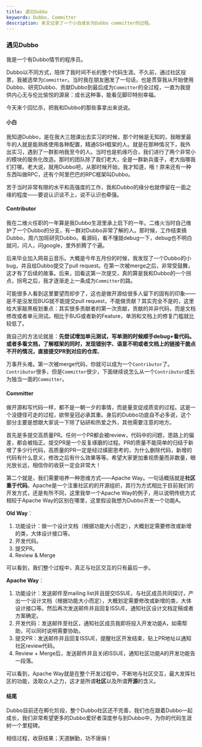```yaml
---
title: 遇见Dubbo
keywords: Dubbo, Committer
description: 本文记录了一个小白成长为Dubbo committer的过程。
---
```


### 遇见Dubbo

我是一个有Dubbo情节的程序员。

Dubbo以不同方式，陪伴了我时间不长的整个代码生涯。不久前，通过社区投票，我被选举为`Committer`。当时我在朋友圈发了一句话，也是贯穿我从开始使用Dubbo、研究Dubbo、贡献Dubbo到最后成为`Committer`的全过程，一直为我提供内心无与伦比愉悦的源泉：成长这种事，能看见脚印特别幸福。

今天来个回忆杀，把我和Dubbo的那些事拿出来说说。

#### 小白

我知道Dubbo，是在我大三翘课出去实习的时候，那个时候是无知的，我眼里最牛的人就是能熟练使用各种配置，精通SSH框架的人。就是在那种情况下，我外出实习，遇到了一群影响我至今的人。当时也是机缘巧合，我们进行了两个非常小的模块的服务化改造。那时的团队除了我们老大，全是一群新兵蛋子，老大指哪我们打哪。老大说，就用Dubbo吧，从那时候开始，我才知道，哦！原来还有一种东西叫做RPC，还有个阿里巴巴的RPC框架叫Dubbo。

苦于当时非常有限的水平和高强度的工作，我和Dubbo的缘分也就停留在一面之缘的程度——要说认识谈不上，说不认识也牵强。

#### Contributor

我在二维火任职的一年算是我Dubbo生涯里承上启下的一年。二维火当时自己维护了一个Dubbo的分支，有一群对Dubbo非常了解的人。那时候，工作结束搞Dubbo，周六加班研究Dubbo。看源码，看不懂就debug一下，debug也不明白就问，问人，问google，里外折腾了个遍。

后来毕业加入网易云音乐。大概是今年五月份的时候，我发现了一个Dubbo的小bug，并且给Dubbo提交了pull request。在第一次被merge之后，非常受鼓舞，这才有了后续的故事。后来，回看这第一次提交，真的算是我和Dubbo的一个拐点，拐弯之后，我才逐渐走上一条成为`Committer`的路。

可能很多人看到这里要望而却步了，这也是做开源给很多人留下的固有的印象——是不是没发现BUG就不能提交pull request，不能做贡献？其实完全不是的，这里给大家敲黑板划重点：其实很多贡献者的第一次贡献，贡献的并非代码，而是文档修改或者单元测试。相比于BUG或者新的Feature，单测和文档上的修复门槛就比较低了。

我自己的方法论就是：**先尝试增加单元测试，写单测的时候顺手debug+看代码。或者多看文档，了解框架的同时，发现错别字、语意不明或者文档上的链接干脆点不开的情况，直接提交PR到对应的仓库**。

万事开头难。第一次被merge代码，你就可以成为一个`Contributor`了。`Contributor`很多，但是`Committer`很少，下面继续说怎么从一个`Contributor`成长为独当一面的`Committer`。

#### Committer

做开源和写代码一样，都不是一朝一夕的事情，而是量变促成质变的过程。这是一个没捷径可走的过程，欲带皇冠必承其重。身后的Dubbo功底自不必多说，这个部分主要是想跟大家说一下除了钻研和热爱之外，其他需要注意的地方。

首先是多提交高质量PR。任何一个PR都会被review，代码中的问题，思路上的偏差，都会被指正。提交PR是一个反复琢磨的过程。PR的质量不能简单的归结于新增了多少行代码，高质量的PR一定是经过缜密思考的，为什么删除代码，新增的代码有什么意义，修改之后有什么效果等等。希望大家更加重视质量而非数量，眼光放长远，相信你的收获一定会非常大！

第二个就是，我们需要培养一种思维方式——Apache Way。一句话概括就是**社区重于代码**。Apache是一个注重社区的的开源组织，其行为方式相比于目前我们的开发方式，还是有所不同，这里我举一个Apache Way的例子，用以说明传统方式相较于Apache Way的区别在哪里，这里假设我想为Dubbo开发一个功能A。

**Old Way**：

1. 功能设计：做一个设计文档（根据功能大小而定），大概划定需要修改或新增的类，大体设计接口等。
2. 开发代码。
3. 提交PR。
4. Review & Merge

可以看到，我们整个过程中，真正与社区交互的只有最后一步。

**Apache Way**：

1. 功能设计：发送邮件至mailing list并且提交ISSUE，与社区成员共同探讨，产出一个设计文档（根据功能大小而定），大概划定需要修改或新增的类，大体设计接口等。然后再次发送邮件并且回复ISSUE，通知社区设计文档定稿或者方案确定。
2. 开发代码：发送邮件至社区，通知社区成员我即将投入开发功能A，如需帮助，可以同时说明需要协助。
3. 提交PR：发送邮件并且回复ISSUE，提醒社区开发结束，贴上PR地址以通知社区review代码。
4. Review + Merge后，发送邮件并且关闭ISSUE，通知社区功能A的开发功能告一段落。

可以看到，Apache Way就是在整个开发过程中，不断地与社区交互，最大发挥社区的功能，汲取众人之力，这才是所谓**社区**以及所谓**开源**的含义。

#### 结尾

Dubbo目前还在孵化阶段，整个Dubbo社区还不完善，我们也在跟着Dubbo一起成长，我们非常希望更多的Dubbo爱好者深度参与到Dubbo中，为你的代码生涯树一个里程碑。

相信过程，收获结果；天道酬勤，功不唐捐！


